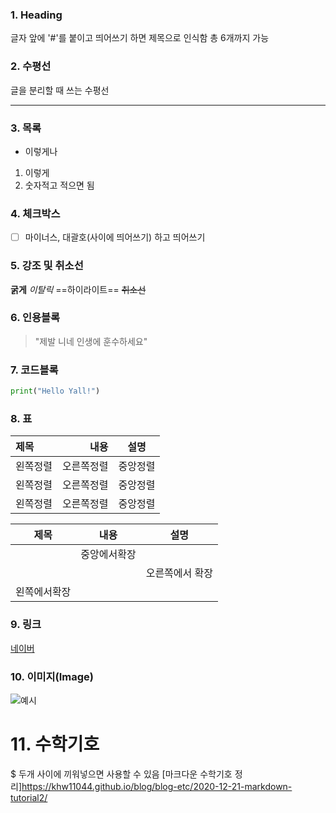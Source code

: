 ### 1. Heading
글자 앞에 '#'를 붙이고 띄어쓰기 하면 제목으로 인식함
총 6개까지 가능
### 2. 수평선
글을 분리할 때 쓰는 수평선
* * * 
### 3. 목록
- 이렇게나

1. 이렇게
2. 숫자적고 적으면 됨
### 4. 체크박스
- [ ] 마이너스, 대괄호(사이에 띄어쓰기) 하고 띄어쓰기

### 5. 강조 및 취소선
**굵게**
*이탈릭*
==하이라이트==
~~취소선~~

### 6. 인용블록
> "제발 니네 인생에 훈수하세요"

### 7. 코드블록
```Python
print("Hello Yall!")
```
### 8. 표
|제목|내용|설명|
|:---|---:|:---:|
|왼쪽정렬|오른쪽정렬|중앙정렬|
|왼쪽정렬|오른쪽정렬|중앙정렬|
|왼쪽정렬|오른쪽정렬|중앙정렬|

|     제목     |     내용     |      설명       |
|:------------:|:------------:|:---------------:|
|              | 중앙에서확장 |                 |
|              |              | 오른쪽에서 확장 |
| 왼쪽에서확장 |              |                 |




### 9. 링크
[네이버](https://www.naver.com/)
### **10. 이미지(Image)**
![예시](https://qph.cf2.quoracdn.net/main-qimg-b7d20d8762d99375dfad27dc36feecde-pjlq)
# 11. 수학기호
$ 두개 사이에 끼워넣으면 사용할 수 있음
[마크다운 수학기호 정리]https://khw11044.github.io/blog/blog-etc/2020-12-21-markdown-tutorial2/
